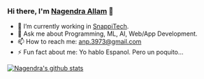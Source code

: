 ### Hi there, I'm <a href="https://nagi1998.github.io">Nagendra Allam</a> 👋

- 🔭 I’m currently working in <a href="https://snappi.tech">SnappiTech</a>. 
- 💬 Ask me about Programming, ML, AI, Web/App Development.
- 📫 How to reach me: anp.3973@gmail.com
- ⚡ Fun fact about me: Yo hablo Espanol. Pero un poquito...

<p align="center">
  
<a href="https://github.com/nagi19998/github-readme-stats"><img align="center" src="https://github-readme-stats.vercel.app/api?username=nagendraallam&show_icons=true&include_all_commits=true&theme=buefy&hide_border=true" alt="Nagendra's github stats" /></a>
  
  
  </p>



